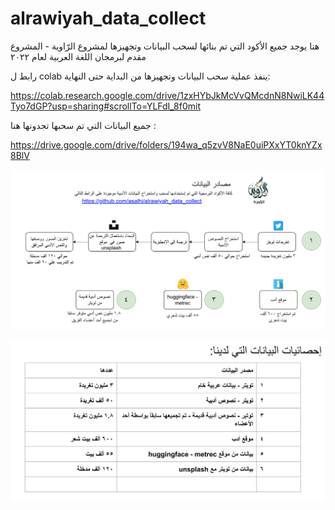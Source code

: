 # alrawiyah_data_collect
هنا يوجد جميع الأكود التي تم بنائها لسحب البيانات وتجهيزها لمشروع الرّاوية - المشروع مقدم لبرمجان اللغة العربية لعام ٢٠٢٢


رابط ل colab ينفذ عملية سحب البيانات وتجهيزها من البداية حتى النهاية:

https://colab.research.google.com/drive/1zxHYbJkMcVvQMcdnN8NwiLK44Tyo7dGP?usp=sharing#scrollTo=YLFdI_8f0mit

جميع البيانات التي تم سحبها تجدونها هنا :

https://drive.google.com/drive/folders/194wa_q5zvV8NaE0uiPXxYT0knYZx8BlV




![Alt text](https://raw.githubusercontent.com/asalhi/alrawiyah_data_collect/main/barmajan_data2.png?raw=true "Title")

![Alt text](https://raw.githubusercontent.com/asalhi/alrawiyah_data_collect/main/info_about_data2.png?raw=true "Title")

